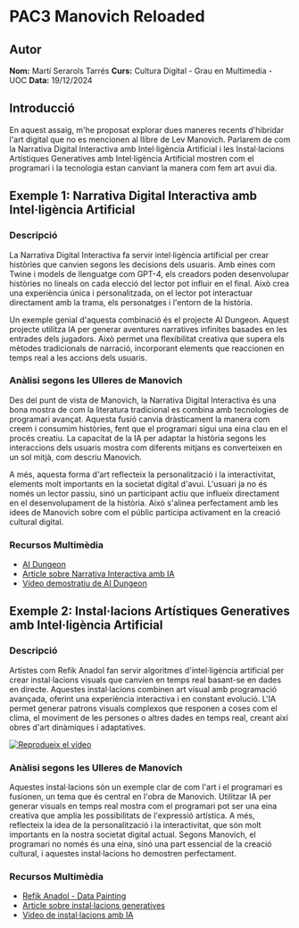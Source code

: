 # PAC3 Manovich Reloaded

## Autor
**Nom:** Martí Serarols Tarrés
**Curs:** Cultura Digital - Grau en Multimedia - UOC
**Data:** 19/12/2024

## Introducció
En aquest assaig, m'he proposat explorar dues maneres recents d'hibridar l'art digital que no es mencionen al llibre de Lev Manovich. Parlarem de com la Narrativa Digital Interactiva amb Intel·ligència Artificial i les Instal·lacions Artístiques Generatives amb Intel·ligència Artificial mostren com el programari i la tecnologia estan canviant la manera com fem art avui dia.

## Exemple 1: Narrativa Digital Interactiva amb Intel·ligència Artificial
### Descripció
La Narrativa Digital Interactiva fa servir intel·ligència artificial per crear històries que canvien segons les decisions dels usuaris. Amb eines com Twine i models de llenguatge com GPT-4, els creadors poden desenvolupar històries no lineals on cada elecció del lector pot influir en el final. Això crea una experiència única i personalitzada, on el lector pot interactuar directament amb la trama, els personatges i l'entorn de la història.

Un exemple genial d'aquesta combinació és el projecte AI Dungeon. Aquest projecte utilitza IA per generar aventures narratives infinites basades en les entrades dels jugadors. Això permet una flexibilitat creativa que supera els mètodes tradicionals de narració, incorporant elements que reaccionen en temps real a les accions dels usuaris.

### Anàlisi segons les Ulleres de Manovich
Des del punt de vista de Manovich, la Narrativa Digital Interactiva és una bona mostra de com la literatura tradicional es combina amb tecnologies de programari avançat. Aquesta fusió canvia dràsticament la manera com creem i consumim històries, fent que el programari sigui una eina clau en el procés creatiu. La capacitat de la IA per adaptar la història segons les interaccions dels usuaris mostra com diferents mitjans es converteixen en un sol mitjà, com descriu Manovich.

A més, aquesta forma d'art reflecteix la personalització i la interactivitat, elements molt importants en la societat digital d'avui. L'usuari ja no és només un lector passiu, sinó un participant actiu que influeix directament en el desenvolupament de la història. Això s'alinea perfectament amb les idees de Manovich sobre com el públic participa activament en la creació cultural digital.

### Recursos Multimèdia
- [AI Dungeon](https://play.aidungeon.io/)
- [Article sobre Narrativa Interactiva amb IA](https://www.xataka.com/ciencia/inteligencia-artificial-crea-historias-interactivas)
- [Vídeo demostratiu de AI Dungeon](https://www.youtube.com/watch?v=exempleAIDungeon)

## Exemple 2: Instal·lacions Artístiques Generatives amb Intel·ligència Artificial
### Descripció
Artistes com Refik Anadol fan servir algoritmes d'intel·ligència artificial per crear instal·lacions visuals que canvien en temps real basant-se en dades en directe. Aquestes instal·lacions combinen art visual amb programació avançada, oferint una experiència interactiva i en constant evolució. L'IA permet generar patrons visuals complexos que responen a coses com el clima, el moviment de les persones o altres dades en temps real, creant així obres d'art dinàmiques i adaptatives.

[![Reprodueix el vídeo](https://img.youtube.com/vi/dQw4w9WgXcQ/0.jpg)](https://www.youtube.com/watch?v=dQw4w9WgXcQ)


### Anàlisi segons les Ulleres de Manovich
Aquestes instal·lacions són un exemple clar de com l'art i el programari es fusionen, un tema que és central en l'obra de Manovich. Utilitzar IA per generar visuals en temps real mostra com el programari pot ser una eina creativa que amplia les possibilitats de l'expressió artística. A més, reflecteix la idea de la personalització i la interactivitat, que són molt importants en la nostra societat digital actual. Segons Manovich, el programari no només és una eina, sinó una part essencial de la creació cultural, i aquestes instal·lacions ho demostren perfectament.

### Recursos Multimèdia
- [Refik Anadol - Data Painting](https://refikanadol.com/works/living-architecture-casa-batllo/)
- [Article sobre instal·lacions generatives](https://www.artfutura.com/noticies/instalaciones-generativas-arte-inteligencia-artificial/)
- [Vídeo de instal·lacions amb IA](https://www.youtube.com/watch?v=exempleIA)
